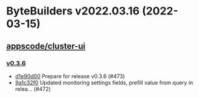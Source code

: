 # ByteBuilders v2022.03.16 (2022-03-15)


## [appscode/cluster-ui](https://github.com/appscode/cluster-ui)

### [v0.3.6](https://github.com/appscode/cluster-ui/releases/tag/v0.3.6)

- [d1e90d00](https://github.com/appscode/cluster-ui/commit/d1e90d00) Prepare for release v0.3.6 (#473)
- [9a1c32f0](https://github.com/appscode/cluster-ui/commit/9a1c32f0) Updated monitoring settings fields, prefill value from query in relea… (#472)



